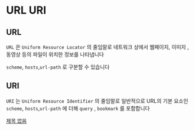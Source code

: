 # URL URI

## URL

`URL` 은 `Uniform Resource Locator` 의 줄임말로 네트워크 상에서 웹페이지, 이미지 ,동영상 등의 파일이 위치한 정보를 나타냅니다

`scheme`, `hosts`,`url-path` 로 구분할 수 있습니다

## URI

`URI` 는 `Uniform Resource Identifier` 의 줄임말로 일반적으로 URL의 기본 요소인 `scheme`, `hosts`,`url-path` 에 더해 `query` , `bookmark` 를 포함합니다

[제목 없음](https://www.notion.so/e72670ddf7a44f0b82f67c0bcc3184a6)